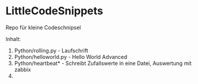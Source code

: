 # LittleCodeSnippets
Repo für kleine Codeschnipsel

Inhalt:

1. Python/rolling.py    - Laufschrift
2. Python/helloworld.py - Hello World Advanced
3. Python/heartbeat*    - Schreibt Zufallswerte in eine Datei, Auswertung mit zabbix
4. 
